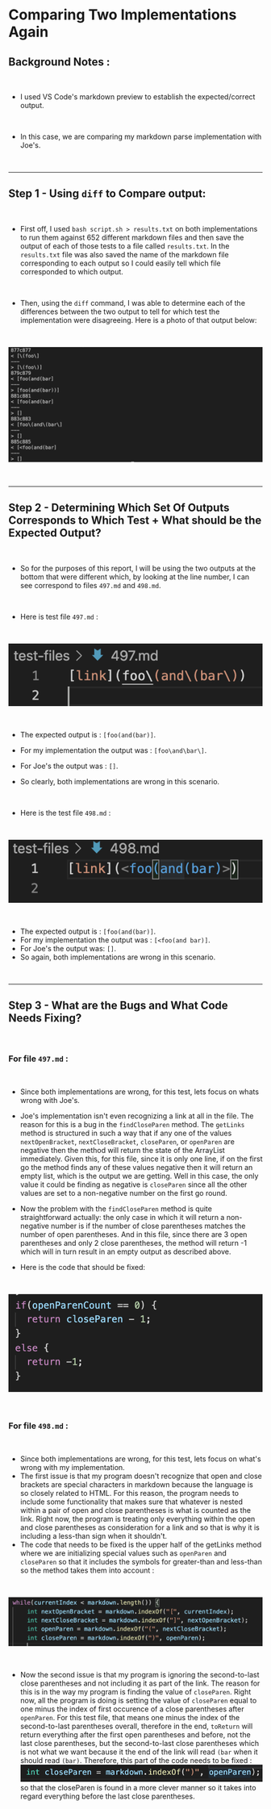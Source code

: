 # Comparing Two Implementations Again


## Background Notes :

<p>&nbsp;</p>

- I used VS Code's markdown preview to establish the expected/correct output.

<p>&nbsp;</p>

- In this case, we are comparing my markdown parse implementation with Joe's.

<p>&nbsp;</p>

---

## Step 1 - Using `diff` to Compare output:

<p>&nbsp;</p>

- First off, I used `bash script.sh > results.txt` on both implementations to run them against 652 different markdown files and then save the output of each of those tests to a file called `results.txt`. In the `results.txt` file was also saved the name of the markdown file corresponding to each output so I could easily tell which file corresponded to which output.

<p>&nbsp;</p>

- Then, using the `diff` command, I was able to determine each of the differences between the two output to tell for which test the implementation were disagreeing. Here is a photo of that output below:

<p>&nbsp;</p>

![Image](usingdiff.png)


<p>&nbsp;</p>

---

## Step 2 - Determining Which Set Of Outputs Corresponds to Which Test + What should be the Expected Output?

<p>&nbsp;</p>

- So for the purposes of this report, I will be using the two outputs at the bottom that were different which, by looking at the line number, I can see correspond to files `497.md` and `498.md`.

<p>&nbsp;</p>

- Here is test file `497.md` :

<p>&nbsp;</p>

![Image](497.png)

<p>&nbsp;</p>

- The expected output is : `[foo(and(bar)]`.

- For my implementation the output was : `[foo\and\bar\]`.
- For Joe's the output was : `[]`.
- So clearly, both implementations are wrong in this scenario.

<p>&nbsp;</p>

- Here is the test file `498.md` :

<p>&nbsp;</p>

![Image](498.png)

<p>&nbsp;</p>

- The expected output is : `[foo(and(bar)]`.
- For my implementation the output was : `[<foo(and bar)]`.
- For Joe's the output was: `[]`. 
- So again, both implementations are wrong in this scenario.

<p>&nbsp;</p>

---

## Step 3 - What are the Bugs and What Code Needs Fixing?

<p>&nbsp;</p>

### For file `497.md` :

<p>&nbsp;</p>

- Since both implementations are wrong, for this test, lets focus on whats wrong with Joe's.


- Joe's implementation isn't even recognizing a link at all in the file. The reason for this is a bug in the `findCloseParen` method. The `getLinks` method is structured in such a way that if any one of the values `nextOpenBracket`, `nextCloseBracket`, `closeParen`, or `openParen` are negative then the method will return the state of the ArrayList immediately. Given this, for this file, since it is only one line, if on the first go the method finds any of these values negative then it will return an empty list, which is the output we are getting. Well in this case, the only value it could be finding as negative is `closeParen` since all the other values are set to a non-negative number on the first go round.

- Now the problem with the `findCloseParen` method is quite straightforward actually: the only case in which it will return a non-negative number is if the number of close parentheses matches the number of open parentheses. And in this file, since there are 3 open parentheses and only 2 close parentheses, the method will return -1 which will in turn result in an empty output as described above.

- Here is the code that should be fixed:

<p>&nbsp;</p>

![Image](codefix1.png)

<p>&nbsp;</p>

### For file `498.md` :

<p>&nbsp;</p>

- Since both implementations are wrong, for this test, lets focus on what's wrong with my implementation.
- The first issue is that my program doesn't recognize that open and close brackets are special characters in markdown because the language is so closely related to HTML. For this reason, the program needs to include some functionality that makes sure that whatever is nested within a pair of open and close parentheses is what is counted as the link. Right now, the program is treating only everything within the open and close parentheses as consideration for a link and so that is why it is including a less-than sign when it shouldn't.
- The code that needs to be fixed is the upper half of the getLinks method where we are initializing special values such as `openParen` and `closeParen` so that it includes the symbols for greater-than and less-than so the method takes them into account :

<p>&nbsp;</p>

![Image](codefix2.png)


<p>&nbsp;</p>

- Now the second issue is that my program is ignoring the second-to-last close parentheses and not including it as part of the link. The reason for this is in the way my program is finding the value of `closeParen`. Right now, all the program is doing is setting the value of `closeParen` equal to one minus the index of first occurence of a close parentheses after `openParen`. For this test file, that means one minus the index of the second-to-last parentheses overall, therefore in the end, `toReturn` will return everything after the first open parentheses and before, not the last close parentheses, but the second-to-last close parentheses which is not what we want because it the end of the link will read `(bar` when it should read `(bar)`. Therefore, this part of the code needs to be fixed : ![Image](codefix3.png)
so that the closeParen is found in a more clever manner so it takes into regard everything before the last close parentheses.



